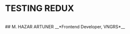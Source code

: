 <!-- .slide: data-state="triangle" -->

# TESTING REDUX

<br>
## M. HAZAR ARTUNER
__*Frontend Developer, VNGRS*__
